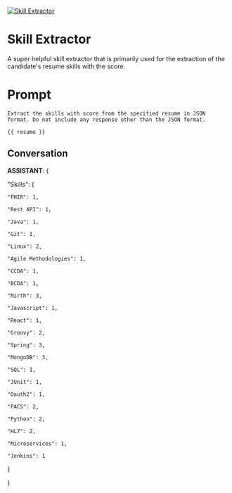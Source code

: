 
[![Skill Extractor](https://flow-prompt-covers.s3.us-west-1.amazonaws.com/icon/futuristic/futu_1.png)]()
# Skill Extractor 
A super helpful skill extractor that is primarily used for the extraction of the candidate's resume skills with the score. 

# Prompt

```
Extract the skills with score from the specified resume in JSON format. Do not include any response other than the JSON format.

{{ resume }}
```

## Conversation

**ASSISTANT**: {

  "Skills": {

    "FHIR": 1,

    "Rest API": 1,

    "Java": 1,

    "Git": 1,

    "Linux": 2,

    "Agile Methodologies": 1,

    "CCDA": 1,

    "BCDA": 1,

    "Mirth": 3,

    "Javascript": 1,

    "React": 1,

    "Groovy": 2,

    "Spring": 3,

    "MongoDB": 3,

    "SQL": 1,

    "JUnit": 1,

    "Oauth2": 1,

    "PACS": 2,

    "Python": 2,

    "HL7": 2,

    "Microservices": 1,

    "Jenkins": 1

  }

}


